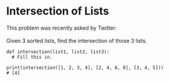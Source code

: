 # Intersection of Lists
This problem was recently asked by Twitter:
<br><br>
Given 3 sorted lists, find the intersection of those 3 lists.
```
def intersection(list1, list2, list3):
  # Fill this in.
  
print(intersection([1, 2, 3, 4], [2, 4, 6, 8], [3, 4, 5]))
# [4]
```
